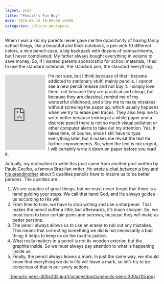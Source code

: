 ```yaml
---
layout: post
title: "Pencil’s Fan Boy"
date: 2010-04-10 10:09:00 +0200
categories: culture workspace
---
```


When I was a kid my parents never gave me the opportunity of having fancy school things, like a beautiful and thick notebook, a pen with 10 different colors, a nice pencil-case, a big backpack with dozens of compartments, but I never complained. My father always bought everything in volume to save money. So, if I wanted parents sponsorship for school materials, I had to use the standard notebook, the standard pen, the standard everything.

<iframe align="left" frameborder="0" marginheight="0" marginwidth="0" scrolling="no" src="http://rcm.amazon.com/e/cm?t=c03ce-20&amp;o=1&amp;p=8&amp;l=bpl&amp;asins=B0015TG12Q&amp;fc1=000000&amp;IS2=1&amp;lt1=_blank&amp;m=amazon&amp;lc1=0000FF&amp;bc1=000000&amp;bg1=FFFFFF&amp;f=ifr" style="align: left; height: 245px; padding-right: 10px; padding-top: 5px; width: 131px;"></iframe>I’m not sure, but I think because of that I became addicted to stationary stuff, mainly pencils. I cannot see a new pencil release and not buy it. I simply love them, not because they are practical and cheap, but because they are classical, remind me of my wonderful childhood, and allow me to make mistakes without screwing the paper up, which usually happens when we try to erase pen traces. They also help me to write better because looking at a white paper and a discrete pencil there is not so much visual pollution or other computer alerts to take out my attention. Yes, it takes time, of course, since I still have to type everything later, but it makes me revisit the text for further improvements. So, when the text is not urgent, I will certainly write it down on paper before you read it.

Actually, my motivation to write this post came from another post written by <a href="http://paulocoelhoblog.com/">Paulo Coelho</a>, a famous Brazilian writer. He <a href="http://paulocoelhoblog.com/2009/12/19/the-story-of-the-pencil/">wrote a chat between a boy and his grandmother</a> about 5 qualities pencils have to inspire us to be better persons. The qualities are:

<ol>
<li>We are capable of great things, but we must never forget that there is a hand guiding your steps. We call that hand God, and He always guides us according to His will.</li>
<li>From time to time, we have to stop writing and use a sharpener. That makes the pencil suffer a little, but afterwards, it’s much sharper. So, we must learn to bear certain pains and sorrows, because they will make us better persons.</li>
<li>The pencil always allows us to use an eraser to rub out any mistakes. This means that correcting something we did is not necessarily a bad thing; it helps to keep us on the road to justice.</li>
<li>What really matters in a pencil is not its wooden exterior, but the graphite inside. So we must always pay attention to what is happening inside us.</li>
<li>Finally, the pencil always leaves a mark. In just the same way, we should know that everything we do in life will leave a mark, so let’s try to be conscious of that in our every actions.</li>
</ol>
<a href="http://69.89.31.239/~hildeber/wp-content/uploads/2010/04/pencils-pens.jpg" style="margin-left: 1em; margin-right: 1em;">![pencils-pens-300x205.jpg](/images/posts/pencils-pens-300x205.jpg)</a>
